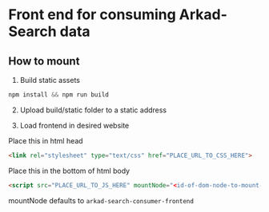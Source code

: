# Front end for consuming Arkad-Search data

## How to mount

1. Build static assets
```js 
npm install && npm run build
```

2. Upload build/static folder to a static address

3. Load frontend in desired website

Place this in html head
```html
<link rel="stylesheet" type="text/css" href="PLACE_URL_TO_CSS_HERE">
```

Place this in the bottom of html body
```html
<script src="PLACE_URL_TO_JS_HERE" mountNode="<id-of-dom-node-to-mount-on>" />
```

mountNode defaults to `arkad-search-consumer-frontend`